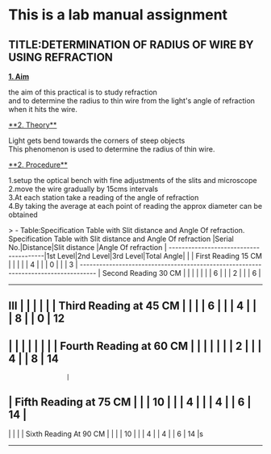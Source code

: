 #  This is a lab manual assignment
## TITLE:DETERMINATION OF RADIUS OF WIRE BY USING REFRACTION
<span style="text-decoration:underline">**1. Aim**</span>
<p>
	the aim of this practical is to study refraction <br>
	and to determine the radius to thin wire from the light's angle of refraction <br>
	when it hits the wire.
</p>
<span style="text-decoration:underline">**2. Theory**</span>
<p>
	Light gets bend towards the corners of steep objects <br>
	This phenomenon is used to determine the radius of thin wire.
</p>
<span style="text-decoration:underline">**2. Procedure**</span>
<p>
	1.setup the optical bench with fine adjustments of the slits and microscope<br>
	2.move the wire gradually by 15cms intervals<br>
	3.At each station take a reading of the angle of refraction<br>
	4.By taking the average at each point of reading the approx diameter can be obtained<br>
	
</p>
> - Table:Specification Table with Slit distance and Angle Of refraction.
Specification Table with Slit distance and Angle Of refraction
|Serial No.|Distance|Slit distance	|Angle Of refraction		  |
---------------------------------------|1st Level|2nd Level|3rd Level|Total Angle| |
  |	First Reading 15 CM	
  |					|		|
  |					|	4	|
  |					|	0	|
  |					|	3	|
-----------------------------------------------------------------------------------						
  |     Second Reading 30 CM		|		|
  |					|		|
  |					|	6	|
  |					|	2	|
  |					|	6	|

------------------------------------------------------------------------------------						
III |					|
    |					|		|
    |	Third Reading at 45 CM		|		|
    |					|	6	|
    |					|	4	|
    |					|	8	|
					|	0	|
						12
--------------------------------------------------------------------------------------
 |
   |					|		|
   |					|		|
   |	Fourth Reading at 60 CM		|		|
   |					|		|
   |					|	2	|
   |					|	4	|
					|	8	|
						14
--------------------------------------------------------------------------------------	
 					|
   |	Fifth Reading at 75 CM		|
   |					|	10  	|
   |					|	4	|
   |					|	4	|
					|	6	|
						14	|
--------------------------------------------------------------------------------------
 |
   |					|
   |	 Sixth Reading At 90 CM		|			|
   |					|		10	|
   |					|		4 	|
					|		4	|
					|		6	|
							14	|s

-----------------------------------------------------------------------------------
 


